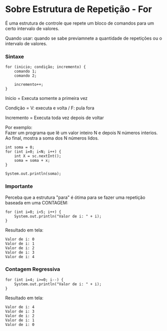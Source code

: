 <h1>Sobre Estrutura de Repetição - For</h1>

<p>É uma estrutura de controle que repete um bloco de comandos para um certo intervalo de valores.</p>

<p>Quando usar: quando se sabe previamnete a quantidade de repetições ou o intervalo de valores.</p>

<h3>Sintaxe</h3>

~~~
for (inicio; condição; incremento) {
    comando 1;
    comando 2;

    incremento++;
}
~~~

<p>Inicio = Executa somente a primeira vez</p>
<p>Condição = V: executa e volta / F: pula fora</p>
<p>Incremento = Executa toda vez depois de voltar</p>


<p>Por exemplo: <br> Fazer um programa que lê um valor inteiro N e depois N números interios. Ao final, mostra a soma dos N números lidos.</p>

~~~
int soma = 0;
for (int i=0; i<N; i++) {
    int X = sc.nextInt();
    soma = soma + x;
}

System.out.println(soma);
~~~


<h3>Importante</h3>

<p>Perceba que a estrutura "para" é ótima para se fazer uma repetição baseada em uma CONTAGEM:</p>

~~~
for (int i=0; i<5; i++) {
    System.out.println("Valor de i: " + i);
}
~~~

<p>Resultado em tela:</p>

~~~
Valor de i: 0
Valor de i: 1
Valor de i: 2
Valor de i: 3
Valor de i: 4
~~~


<h3>Contagem Regressiva</h3>

~~~
for (int i=4; i>=0; i--) {
    System.out.println("Valor de i: " + i);
}
~~~

<p>Resultado em tela:</p>

~~~
Valor de i: 4
Valor de i: 3
Valor de i: 2
Valor de i: 1
Valor de i: 0
~~~
